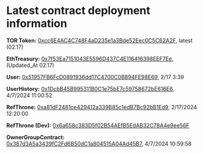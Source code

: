 # Latest contract deployment information

**TOR Token:** [0xcc6E4AC4C748F4aD235e1a3Bde52Eec0C5C62A2F](https://testnet.blastscan.io/address/0xcc6E4AC4C748F4aD235e1a3Bde52Eec0C5C62A2F),	latest (02.17)		

**EthTreasury:** [0x7f53Ea7151043E5596D437C4E116416398EEF7Ee](https://testnet.blastscan.io/address/0x7f53Ea7151043E5596D437C4E116416398EEF7Ee),	(Updated_At 02.17)			

**User:** [0x51957FB6FcD0891936dd17C4700C0B894FE98E69](https://testnet.blastscan.io/address/0x51957FB6FcD0891936dd17C4700C0B894FE98E69),	2/17 3:39			

**UserHistory:** [0x1DcbB45B995311B0C1e75bE7c59758672bE616E6](https://testnet.blastscan.io/address/0x1DcbB45B995311B0C1e75bE7c59758672bE616E6),	  4/7/2024 11:00:52

**RefThrone:** [0xa81dF2481ce429412a339B85c1edB7Bc92bB1Ed9](https://testnet.blastscan.io/address/0xa81dF2481ce429412a339B85c1edB7Bc92bB1Ed9),	2/17/2024 12:20:00		

**RefThrone (Dev):** [0x6a658c383D5f02B54AEfB5EdAB32C78A4e9ee56F](https://testnet.blastscan.io/address/0x6a658c383D5f02B54AEfB5EdAB32C78A4e9ee56F)

**OwnerGroupContract:** [0x387d3A5a3439fC2Fd6B50dC1a804515A04Ad45B7](https://testnet.blastscan.io/address/0x387d3A5a3439fC2Fd6B50dC1a804515A04Ad45B7),	4/7/2024 10:59:58
